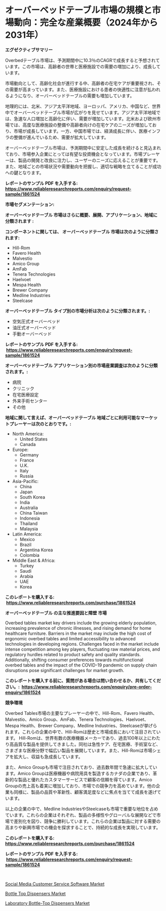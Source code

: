 <p><h1>オーバーベッドテーブル市場の規模と市場動向：完全な産業概要（2024年から2031年）</h1></p><p><strong>エグゼクティブサマリー</strong></p>
<p><p>Overbedテーブル市場は、予測期間中に10.3％のCAGRで成長すると予想されています。この市場は、高齢者の世帯と医療施設での需要の増加により、成長しています。</p><p>市場動向として、高齢化社会が進行する中、高齢者の在宅ケアが重要視され、その需要が高まっています。また、医療施設における患者の快適性に注意が払われるようになり、オーバーベッドテーブルの需要も増加しています。</p><p>地理的には、北米、アジア太平洋地域、ヨーロッパ、アメリカ、中国など、世界中でオーバーベッドテーブル市場が広がりを見せています。アジア太平洋地域では、急速な人口増加と高齢化に伴い、需要が増加しています。北米および欧州市場では、高度な医療施設の整備や高齢者向けの在宅ケアのニーズが増加しており、市場が成長しています。一方、中国市場では、経済成長に伴い、医療インフラの整備が進んでいるため、需要が拡大しています。</p><p>オーバーベッドテーブル市場は、予測期間中に安定した成長を続けると見込まれており、市場参入企業にとっては有望な投資機会となっています。市場プレーヤーは、製品の開発と改良に注力し、ユーザーのニーズに応えることが重要です。また、地域ごとの市場状況や需要動向を把握し、適切な戦略を立てることが成功への鍵となります。</p></p>
<p><strong>レポートのサンプル PDF を入手する: <a href="https://www.reliableresearchreports.com/enquiry/request-sample/1861524">https://www.reliableresearchreports.com/enquiry/request-sample/1861524</a></strong></p>
<p><strong>市場セグメンテーション:</strong></p>
<p><strong> オーバーベッドテーブル 市場はさらに概要、展開、アプリケーション、地域に分類されます :</strong></p>
<p><strong>コンポーネントに関しては、 オーバーベッドテーブル 市場は次のように分類されます: &nbsp;</strong></p>
<p><ul><li>Hill-Rom</li><li>Favero Health</li><li>Malvestio</li><li>Amico Group</li><li>AmFab</li><li>Tenera Technologies</li><li>Haelvoet</li><li>Mespa Health</li><li>Brewer Company</li><li>Medline Industries</li><li>Steelcase</li></ul></p>
<p><strong> オーバーベッドテーブル タイプ別の市場分析は次のように分類されます。:</strong></p>
<p><ul><li>空気圧式オーバーベッド</li><li>油圧式オーバーベッド</li><li>手動オーバーベッド</li></ul></p>
<p><strong>レポートのサンプル PDF を入手する: &nbsp;<a href="https://www.reliableresearchreports.com/enquiry/request-sample/1861524">https://www.reliableresearchreports.com/enquiry/request-sample/1861524</a></strong></p>
<p><strong> オーバーベッドテーブル アプリケーション別の市場産業調査は次のように分類されます。:</strong></p>
<p><ul><li>病院</li><li>クリニック</li><li>在宅医療設定</li><li>外来手術センター</li><li>その他</li></ul></p>
<p><strong>地域に関して言えば、オーバーベッドテーブル 地域ごとに利用可能なマーケットプレーヤーは次のとおりです。:</strong></p>
<p><ul>
    <li>
        North America:
        <ul>
            <li>United States</li>
            <li>Canada</li>
        </ul>
    </li>
    <li>
        Europe:
        <ul>
            <li>Germany</li>
            <li>France</li>
            <li>U.K.</li>
            <li>Italy</li>
            <li>Russia</li>
        </ul>
    </li>
    <li>
        Asia-Pacific:
        <ul>
            <li>China</li>
            <li>Japan</li>
            <li>South Korea</li>
            <li>India</li>
            <li>Australia</li>
            <li>China Taiwan</li>
            <li>Indonesia</li>
            <li>Thailand</li>
            <li>Malaysia</li>
        </ul>
    </li>
    <li>
        Latin America:
        <ul>
            <li>Mexico</li>
            <li>Brazil</li>
            <li>Argentina Korea</li>
            <li>Colombia</li>
        </ul>
    </li>
    <li>
        Middle East & Africa:
        <ul>
            <li>Turkey</li>
            <li>Saudi</li>
            <li>Arabia</li>
            <li>UAE</li>
            <li>Korea</li>
        </ul>
    </li>
    </ul></p>
<p><strong>このレポートを購入する: &nbsp;<a href="https://www.reliableresearchreports.com/purchase/1861524">https://www.reliableresearchreports.com/purchase/1861524</a></strong></p>
<p><strong>オーバーベッドテーブル の主な推進要因と障壁 市場</strong></p>
<p><p>Overbed tables market key drivers include the growing elderly population, increasing prevalence of chronic illnesses, and rising demand for home healthcare furniture. Barriers in the market may include the high cost of ergonomic overbed tables and limited accessibility to advanced technologies in developing regions. Challenges faced in the market include intense competition among key players, fluctuating raw material prices, and regulatory hurdles related to product safety and quality standards. Additionally, shifting consumer preferences towards multifunctional overbed tables and the impact of the COVID-19 pandemic on supply chain disruptions pose significant challenges for market growth.</p></p>
<p><strong>このレポートを購入する前に、質問がある場合は問い合わせるか、共有してください。:&nbsp; <a href="https://www.reliableresearchreports.com/enquiry/pre-order-enquiry/1861524">https://www.reliableresearchreports.com/enquiry/pre-order-enquiry/1861524</a></strong></p>
<p><strong>競争環境</strong></p>
<p><p>Overbed Tables市場の主要なプレーヤーの中で、Hill-Rom、Favero Health、Malvestio、Amico Group、AmFab、Tenera Technologies、Haelvoet、Mespa Health、Brewer Company、Medline Industries、Steelcaseが挙げられます。これらの企業の中で、Hill-Romは歴史と市場成長において注目されています。 Hill-Romは、世界有数の医療機器メーカーであり、過去100年以上にわたり高品質な製品を提供してきました。同社は急性ケア、在宅医療、手術室など、さまざまな医療分野で幅広い製品を展開しています。また、Hill-Romは市場シェアを拡大し、収益も急成長しています。</p><p>また、Amico Groupも市場で注目されており、過去数年間で急速に拡大しています。Amico Groupは医療機器や病院用具を製造するカナダの企業であり、革新的な製品と優れたカスタマーサービスで顧客の信頼を得ています。Amico Groupの売上高も着実に増加しており、市場での競争力を高めています。他の企業も同様に、製品の品質や革新性、顧客満足度などに焦点を当てて成長を遂げています。</p><p>以上の企業の中で、Medline IndustriesやSteelcaseも市場で重要な地位を占めています。これらの企業はそれぞれ、製品の多様性やグローバルな展開などで市場で差別化を図り、競争に勝利しています。これらの企業は製品に対する需要の高まりや新興市場での機会を探求することで、持続的な成長を実現しています。</p></p>
<p><strong>このレポートを購入する: &nbsp; <a href="https://www.reliableresearchreports.com/purchase/1861524">https://www.reliableresearchreports.com/purchase/1861524</a></strong></p>
<p><strong>レポートのサンプル PDF を入手する: &nbsp;<a href="https://www.reliableresearchreports.com/enquiry/request-sample/1861524">https://www.reliableresearchreports.com/enquiry/request-sample/1861524</a></strong><strong></strong></p>
<p>&nbsp;</p>
<p><p><a href="https://view.publitas.com/reportprime-1/social-media-customer-service-software-market-offer-valuable-insights-into-market-size-market-share-market-trends-and-projections-spanning-from-2023-to-2030/">Social Media Customer Service Software Market</a></p><p><a href="https://view.publitas.com/reportprime-1/bottle-top-dispensers-market-size-and-growth-market-segmentation-regional-and-country-breakdowns-and-market-trends-for-period-from-2023-2030/">Bottle Top Dispensers Market</a></p><p><a href="https://view.publitas.com/reportprime-1/laboratory-bottle-top-dispensers-market-research-report-provides-thorough-industry-overview-which-offers-an-in-depth-analysis-of-product-trends-and-new-market-divisions/">Laboratory Bottle-Top Dispensers Market</a></p></p>